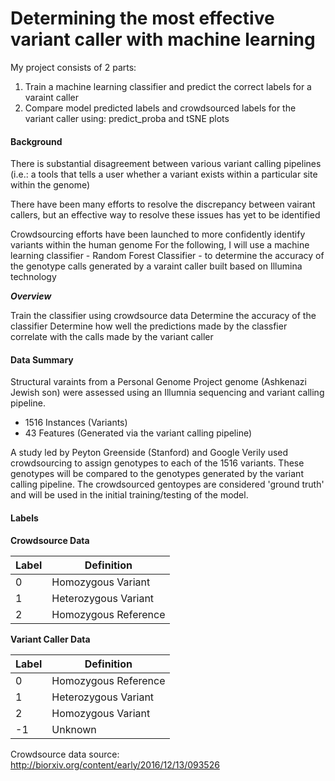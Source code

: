 # Determining the most effective variant caller with machine learning

My project consists of 2 parts:

1. Train a machine learning classifier and predict the correct labels for a varaint caller
2. Compare model predicted labels and crowdsourced labels for the variant caller using: predict_proba and tSNE plots

#### Background
There is substantial disagreement between various variant calling pipelines (i.e.: a tools that tells a user whether a variant exists within a particular site within the genome)

There have been many efforts to resolve the discrepancy between vairant callers, but an effective way to resolve these issues has yet to be identified

Crowdsourcing efforts have been launched to more confidently identify variants within the human genome
For the following, I will use a machine learning classifier - Random Forest Classifier - to determine the accuracy of the genotype calls generated by a varaint caller built based on Illumina technology

***Overview***

Train the classifier using crowdsource data
Determine the accuracy of the classifier
Determine how well the predictions made by the classfier correlate with the calls made by the variant caller


#### Data Summary
Structural varaints from a Personal Genome Project genome (Ashkenazi Jewish son) were assessed using an Illumnia sequencing and variant calling pipeline. 

* 1516 Instances (Variants)
* 43 Features (Generated via the variant calling pipeline)

A study led by Peyton Greenside (Stanford) and Google Verily used crowdsourcing to assign genotypes to each of the 1516 variants. These genotypes will be compared to the genotypes generated by the variant calling pipeline. The crowdsourced gentoypes are considered 'ground truth' and will be used in the initial training/testing of the model.

#### Labels

**Crowdsource Data**

| Label | Definition           |
|-------|----------------------|
|   0   | Homozygous Variant   |
|   1   | Heterozygous Variant |
|   2   | Homozygous Reference |


**Variant Caller Data**

| Label | Definition           |
|-------|----------------------|
|   0   | Homozygous Reference |
|   1   | Heterozygous Variant |
|   2   | Homozygous Variant   |
|   -1  | Unknown              |





Crowdsource data source: http://biorxiv.org/content/early/2016/12/13/093526
